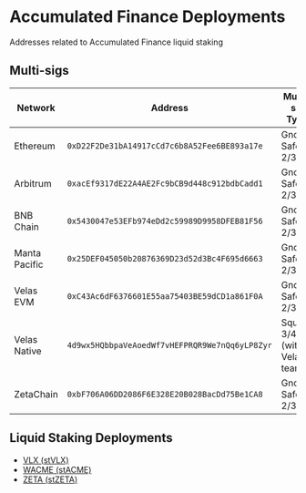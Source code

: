 # Accumulated Finance Deployments
Addresses related to Accumulated Finance liquid staking

## Multi-sigs
| Network | Address | Multi-sig Type | Explorer |
| -- | -- | -- | -- |
| Ethereum | `0xD22F2De31bA14917cCd7c6b8A52Fee6BE893a17e` | Gnosis Safe 2/3 | [Explorer](https://etherscan.io/address/0xD22F2De31bA14917cCd7c6b8A52Fee6BE893a17e) |
| Arbitrum | `0xacEf9317dE22A4AE2Fc9bCB9d448c912bdbCadd1` | Gnosis Safe 2/3 | [Explorer](https://arbiscan.io/address/0xacEf9317dE22A4AE2Fc9bCB9d448c912bdbCadd1) |
| BNB Chain | `0x5430047e53EFb974eDd2c59989D9958DFEB81F56` | Gnosis Safe 2/3 | [Explorer](https://bscscan.com/address/0x5430047e53EFb974eDd2c59989D9958DFEB81F56) |
| Manta Pacific | `0x25DEF045050b20876369D23d52d3Bc4F695d6663` | Gnosis Safe 2/3 | [Explorer](https://pacific-explorer.manta.network/address/0x25DEF045050b20876369D23d52d3Bc4F695d6663) |
| Velas EVM | `0xC43Ac6dF6376601E55aa75403BE59dCD1a861F0A` | Gnosis Safe 2/3 | [Explorer](https://evmexplorer.velas.com/address/0xC43Ac6dF6376601E55aa75403BE59dCD1a861F0A) |
| Velas Native | `4d9wx5HQbbpaVeAoedWf7vHEFPRQR9We7nQq6yLP8Zyr` | Squads 3/4 <br> (with Velas team) | [Explorer](https://native.velas.com/address/4d9wx5HQbbpaVeAoedWf7vHEFPRQR9We7nQq6yLP8Zyr) |
| ZetaChain | `0xbF706A06DD2086F6E328E20B028BacDd75Be1CA8` | Gnosis Safe 2/3 | [Explorer](https://zetachain.blockscout.com/address/0xbF706A06DD2086F6E328E20B028BacDd75Be1CA8) |

## Liquid Staking Deployments
- [VLX (stVLX)](VLX.md)
- [WACME (stACME)](WACME.md)
- [ZETA (stZETA)](ZETA.md)
